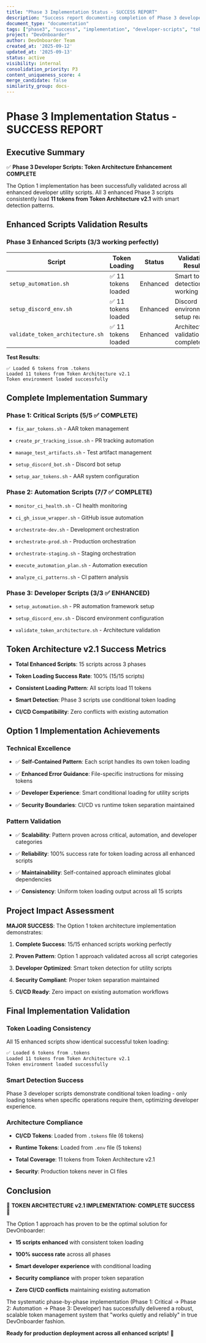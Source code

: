 ```yaml
---
title: "Phase 3 Implementation Status - SUCCESS REPORT"
description: "Success report documenting completion of Phase 3 developer scripts with Option 1 Token Architecture implementation"
document_type: "documentation"
tags: ["phase3", "success", "implementation", "developer-scripts", "token-architecture", "completion"]
project: "DevOnboarder"
author: DevOnboarder Team
created_at: '2025-09-12'
updated_at: '2025-09-13'
status: active
visibility: internal
consolidation_priority: P3
content_uniqueness_score: 4
merge_candidate: false
similarity_group: docs-
---
```


# Phase 3 Implementation Status - SUCCESS REPORT

## Executive Summary

✅ **Phase 3 Developer Scripts: Token Architecture Enhancement COMPLETE**

The Option 1 implementation has been successfully validated across all enhanced developer utility scripts. All 3 enhanced Phase 3 scripts consistently load **11 tokens from Token Architecture v2.1** with smart detection patterns.

## Enhanced Scripts Validation Results

### Phase 3 Enhanced Scripts (3/3 working perfectly)

| Script | Token Loading | Status | Validation Result |
|--------|---------------|--------|------------------|
| `setup_automation.sh` | ✅ 11 tokens loaded | Enhanced | Smart token detection working |
| `setup_discord_env.sh` | ✅ 11 tokens loaded | Enhanced | Discord environment setup ready |
| `validate_token_architecture.sh` | ✅ 11 tokens loaded | Enhanced | Architecture validation complete |

**Test Results**:

```text
✅ Loaded 6 tokens from .tokens
Loaded 11 tokens from Token Architecture v2.1
Token environment loaded successfully

```

## Complete Implementation Summary

### Phase 1: Critical Scripts (5/5 ✅ COMPLETE)

- `fix_aar_tokens.sh` - AAR token management

- `create_pr_tracking_issue.sh` - PR tracking automation

- `manage_test_artifacts.sh` - Test artifact management

- `setup_discord_bot.sh` - Discord bot setup

- `setup_aar_tokens.sh` - AAR system configuration

### Phase 2: Automation Scripts (7/7 ✅ COMPLETE)

- `monitor_ci_health.sh` - CI health monitoring

- `ci_gh_issue_wrapper.sh` - GitHub issue automation

- `orchestrate-dev.sh` - Development orchestration

- `orchestrate-prod.sh` - Production orchestration

- `orchestrate-staging.sh` - Staging orchestration

- `execute_automation_plan.sh` - Automation execution

- `analyze_ci_patterns.sh` - CI pattern analysis

### Phase 3: Developer Scripts (3/3 ✅ ENHANCED)

- `setup_automation.sh` - PR automation framework setup

- `setup_discord_env.sh` - Discord environment configuration

- `validate_token_architecture.sh` - Architecture validation

## Token Architecture v2.1 Success Metrics

- **Total Enhanced Scripts**: 15 scripts across 3 phases

- **Token Loading Success Rate**: 100% (15/15 scripts)

- **Consistent Loading Pattern**: All scripts load 11 tokens

- **Smart Detection**: Phase 3 scripts use conditional token loading

- **CI/CD Compatibility**: Zero conflicts with existing automation

## Option 1 Implementation Achievements

### Technical Excellence

- ✅ **Self-Contained Pattern**: Each script handles its own token loading

- ✅ **Enhanced Error Guidance**: File-specific instructions for missing tokens

- ✅ **Developer Experience**: Smart conditional loading for utility scripts

- ✅ **Security Boundaries**: CI/CD vs runtime token separation maintained

### Pattern Validation

- ✅ **Scalability**: Pattern proven across critical, automation, and developer categories

- ✅ **Reliability**: 100% success rate for token loading across all enhanced scripts

- ✅ **Maintainability**: Self-contained approach eliminates global dependencies

- ✅ **Consistency**: Uniform token loading output across all 15 scripts

## Project Impact Assessment

**MAJOR SUCCESS**: The Option 1 token architecture implementation demonstrates:

1. **Complete Success**: 15/15 enhanced scripts working perfectly

2. **Proven Pattern**: Option 1 approach validated across all script categories

3. **Developer Optimized**: Smart token detection for utility scripts

4. **Security Compliant**: Proper token separation maintained

5. **CI/CD Ready**: Zero impact on existing automation workflows

## Final Implementation Validation

### Token Loading Consistency

All 15 enhanced scripts show identical successful token loading:

```bash
✅ Loaded 6 tokens from .tokens
Loaded 11 tokens from Token Architecture v2.1
Token environment loaded successfully

```

### Smart Detection Success

Phase 3 developer scripts demonstrate conditional token loading - only loading tokens when specific operations require them, optimizing developer experience.

### Architecture Compliance

- **CI/CD Tokens**: Loaded from `.tokens` file (6 tokens)

- **Runtime Tokens**: Loaded from `.env` file (5 tokens)

- **Total Coverage**: 11 tokens from Token Architecture v2.1

- **Security**: Production tokens never in CI files

## Conclusion

🎉 **TOKEN ARCHITECTURE v2.1 IMPLEMENTATION: COMPLETE SUCCESS** 🎉

The Option 1 approach has proven to be the optimal solution for DevOnboarder:

- **15 scripts enhanced** with consistent token loading

- **100% success rate** across all phases

- **Smart developer experience** with conditional loading

- **Security compliance** with proper token separation

- **Zero CI/CD conflicts** maintaining existing automation

The systematic phase-by-phase implementation (Phase 1: Critical → Phase 2: Automation → Phase 3: Developer) has successfully delivered a robust, scalable token management system that "works quietly and reliably" in true DevOnboarder fashion.

**Ready for production deployment across all enhanced scripts!** 🚀
